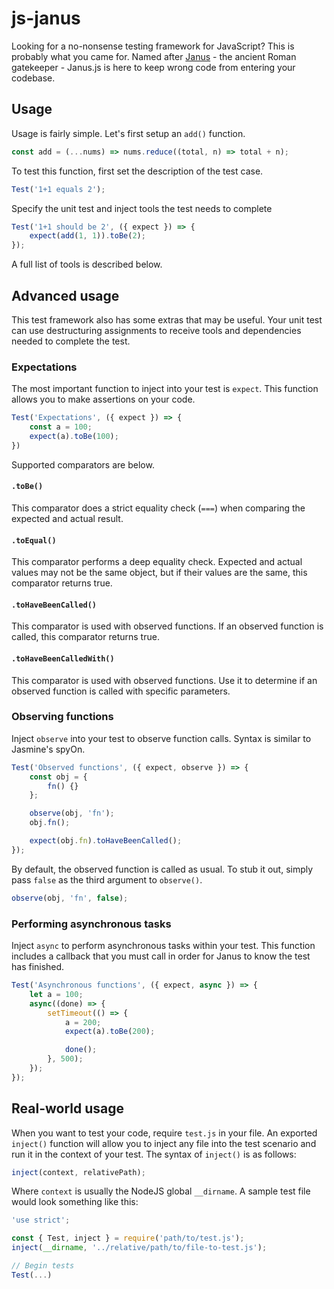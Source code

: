 # js-janus

Looking for a no-nonsense testing framework for JavaScript? This is probably what you came for. Named after [Janus](https://wikipedia.org/wiki/Janus) - the ancient Roman gatekeeper - Janus.js is here to keep wrong code from entering your codebase.

## Usage
Usage is fairly simple. Let's first setup an `add()` function.

```javascript
const add = (...nums) => nums.reduce((total, n) => total + n);
```

To test this function, first set the description of the test case.

```javascript
Test('1+1 equals 2');
```

Specify the unit test and inject tools the test needs to complete

```javascript
Test('1+1 should be 2', ({ expect }) => {
	expect(add(1, 1)).toBe(2);
});
```

A full list of tools is described below.

## Advanced usage
This test framework also has some extras that may be useful. Your unit test can use destructuring assignments to receive tools and dependencies needed to complete the test.

### Expectations
The most important function to inject into your test is `expect`. This function allows you to make assertions on your code.

```js
Test('Expectations', ({ expect }) => {
	const a = 100;
	expect(a).toBe(100);
})
```

Supported comparators are below.

#### `.toBe()`
This comparator does a strict equality check (`===`) when comparing the expected and actual result.

#### `.toEqual()`
This comparator performs a deep equality check. Expected and actual values may not be the same object, but if their values are the same, this comparator returns true.

#### `.toHaveBeenCalled()`
This comparator is used with observed functions. If an observed function is called, this comparator returns true.

#### `.toHaveBeenCalledWith()`
This comparator is used with observed functions. Use it to determine if an observed function is called with specific parameters.

### Observing functions
Inject `observe` into your test to observe function calls. Syntax is similar to Jasmine's spyOn.

```js
Test('Observed functions', ({ expect, observe }) => {
	const obj = {
		fn() {}
	};

	observe(obj, 'fn');
	obj.fn();

	expect(obj.fn).toHaveBeenCalled();
});
```

By default, the observed function is called as usual. To stub it out, simply pass `false` as the third argument to `observe()`.

```js
observe(obj, 'fn', false);
```

### Performing asynchronous tasks
Inject `async` to perform asynchronous tasks within your test. This function includes a callback that you must call in order for Janus to know the test has finished.

```js
Test('Asynchronous functions', ({ expect, async }) => {
	let a = 100;
	async((done) => {
		setTimeout(() => {
			a = 200;
			expect(a).toBe(200);

			done();
		}, 500);
	});
});
```

## Real-world usage
When you want to test your code, require `test.js` in your file. An exported `inject()` function will allow you to inject any file into the test scenario and run it in the context of your test. The syntax of `inject()` is as follows:

```javascript
inject(context, relativePath);
```

Where `context` is usually the NodeJS global `__dirname`. A sample test file would look something like this:

```javascript
'use strict';

const { Test, inject } = require('path/to/test.js');
inject(__dirname, '../relative/path/to/file-to-test.js');

// Begin tests
Test(...)
```